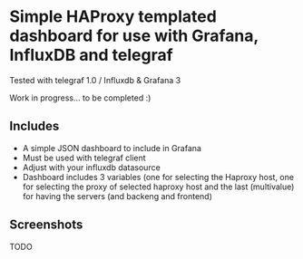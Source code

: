 # Simple HAProxy templated dashboard for use with Grafana, InfluxDB and telegraf

Tested with telegraf 1.0 / Influxdb & Grafana 3

Work in progress... to be completed :)

## Includes

* A simple JSON dashboard to include in Grafana
* Must be used with telegraf client
* Adjust with your influxdb datasource
* Dashboard includes 3 variables (one for selecting the Haproxy host, one for selecting the proxy of selected haproxy host and the last (multivalue) for having the servers (and backeng and frontend)

## Screenshots

TODO
